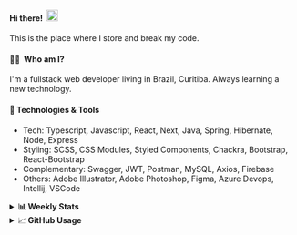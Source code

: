 #### Hi there!&nbsp;&nbsp;<img src="https://media.giphy.com/media/hvRJCLFzcasrR4ia7z/giphy.gif" width="20px">
This is the place where I store and break my code.

#### 👨‍💻 &nbsp;Who am I?
I'm a fullstack web developer living in Brazil, Curitiba. Always learning a new technology.

#### 🔧&nbsp;Technologies & Tools
- Tech: Typescript, Javascript, React, Next, Java, Spring, Hibernate, Node, Express
- Styling: SCSS, CSS Modules, Styled Components, Chackra, Bootstrap, React-Bootstrap
- Complementary: Swagger, JWT, Postman, MySQL, Axios, Firebase
- Others: Adobe Illustrator, Adobe Photoshop, Figma, Azure Devops, Intellij, VSCode


<details>
  <summary><b> 📊&nbsp;Weekly Stats</b></summary>
<!--START_SECTION:waka-->

```text
TypeScript       20 hrs 59 mins  █████████████████▒░░░░░░░   69.29 %
JavaScript       5 hrs 32 mins   ████▓░░░░░░░░░░░░░░░░░░░░   18.28 %
CSS              3 hrs 18 mins   ██▓░░░░░░░░░░░░░░░░░░░░░░   10.91 %
JSON             9 mins          ░░░░░░░░░░░░░░░░░░░░░░░░░   00.55 %
Bash             7 mins          ░░░░░░░░░░░░░░░░░░░░░░░░░   00.41 %
Other            6 mins          ░░░░░░░░░░░░░░░░░░░░░░░░░   00.37 %
```

<!--END_SECTION:waka-->
</details>

<details>
  <summary>&#x1f4c8;<b> GitHub Usage</b></summary>
  
[![Top Langs](https://github-readme-stats.vercel.app/api/top-langs/?username=gxlpes&&langs_count=9&layout=compact)](https://github.com/anuraghazra/github-readme-stats)

</details>
